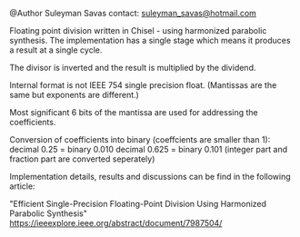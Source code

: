 @Author Suleyman Savas contact: suleyman_savas@hotmail.com

Floating point division written in Chisel - using harmonized parabolic synthesis. The implementation has a single stage which means it produces a result at a single cycle.

The divisor is inverted and the result is multiplied by the dividend.

Internal format is not IEEE 754 single precision float. (Mantissas are the same but exponents are different.)

Most significant 6 bits of the mantissa are used for addressing the coefficients.

Conversion of coefficients into binary (coeffcients are smaller than 1): decimal 0.25 = binary 0.010 decimal 0.625 = binary 0.101 (integer part and fraction part are converted seperately)

Implementation details, results and discussions can be find in the following article:

"Efficient Single-Precision Floating-Point Division Using Harmonized Parabolic Synthesis" https://ieeexplore.ieee.org/abstract/document/7987504/
